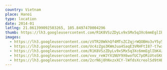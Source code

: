 ```yaml
---
country: Vietnam
place: Hanoi
type: location
date: 2014-01
latlng: 21.061399092503265, 105.8497470004296
thumb: https://lh3.googleusercontent.com/R1K8VSzZDyLv9xSMx5q3Xc6mmEglIbK4ziVMPFzFgCyvVKOW8xGzrdL6IfNsACQsPF81g_LpwAym7HC2pRELKYw5Ey4Z6ktBoXZJbgPoJwHYAN11Z7KNplTp_RH9YePe3r08b1c9Gw
images:
  - https://lh3.googleusercontent.com/zVTR20WkhQf4MTsZCZqjrWQOBHo3vY5y5lMcy_5mjxOXYpO4ElKDKgANchywKbn4KiLU3wAR4Zt6JY2BG2p48aVNIwxoZ8gL-S7BhU9-umyMZqS3sFT0ASWHfCLvu8YEoH0QPi6vrg
  - https://lh3.googleusercontent.com/Uc4zZgo3KWmJua4SaqE3VRHFtI87-t7wxQf0W4RyAC1Fz5GsK5M8ASE-ggSktbC4KZ4NpzjkDJFPS4eZkUlwPfn9WLLv1MCqCMTUelIhEtuE3UG1aEnV_UiTP5nQQcsXW9aWJYsOAw
  - https://lh3.googleusercontent.com/R1K8VSzZDyLv9xSMx5q3Xc6mmEglIbK4ziVMPFzFgCyvVKOW8xGzrdL6IfNsACQsPF81g_LpwAym7HC2pRELKYw5Ey4Z6ktBoXZJbgPoJwHYAN11Z7KNplTp_RH9YePe3r08b1c9Gw
  - https://lh3.googleusercontent.com/vxv_reWJYX1NUY9X6wofUC7pORiUtoSKOT86piAGE3L2RLc_lAaGW8Qxk2U8Y14_tl7DHaiyYVACM6xvNUZ2KDZ3mhk96wVUd9quRVGO_rNX0JUARWTctBjJyVvVS34AMhNh98v3iA
  - https://lh3.googleusercontent.com/2crN6j0hNxzxXCY-lWfdsXcreolSd9tHEc5U7wat0Sk6zKvL8UQMbRIw8iX0RzOz_MQaIxicglJlDjNXSxQ7_26FbVawYL8acGLRmaIwW2u6BLYBG2wN0Jm27RNaZikU6gv7gUmtng
---
```

